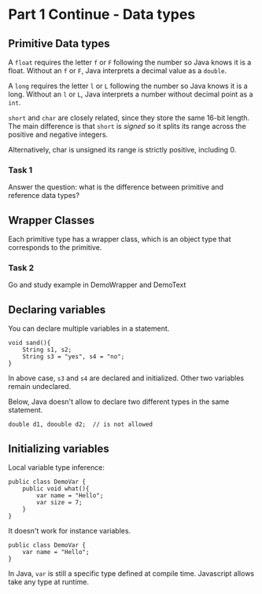 # Part 1 Continue - Data types

## Primitive Data types

A `float` requires the letter `f` or `F` following the number so Java knows it is a float.
Without an `f` or `F`, Java interprets a decimal value as a `double`.

A `long` requires the letter `l` or `L` following the number so Java knows it is a long.
Without an `l` or `L`, Java interprets a number without decimal point as a `int`.

`short` and `char` are closely related, since they store the same 16-bit length. The main difference
is that `short` is _signed_ so it splits its range across the positive and negative integers.

Alternatively, char is unsigned its range is strictly positive, including 0.

### Task 1

Answer the question: what is the difference between primitive and reference data types?

## Wrapper Classes

Each primitive type has a wrapper class, which is an object type that corresponds to the primitive.

### Task 2
Go and study example in DemoWrapper and DemoText

## Declaring variables

You can declare multiple variables in a statement.

```
void sand(){
    String s1, s2;
    String s3 = "yes", s4 = "no";
}
```
In above case, `s3` and `s4` are declared and initialized. Other two variables remain undeclared.

Below, Java doesn't allow to declare two different types in the same statement.
```
double d1, doouble d2;  // is not allowed 
```
## Initializing variables 

Local variable type inference:

```
public class DemoVar {
    public void what(){
        var name = "Hello";
        var size = 7;
    }
}
```

It doesn't work for instance variables.
```
public class DemoVar {
    var name = "Hello";
}
```

In Java, `var` is still a specific type defined at compile time. Javascript allows take any type at runtime.